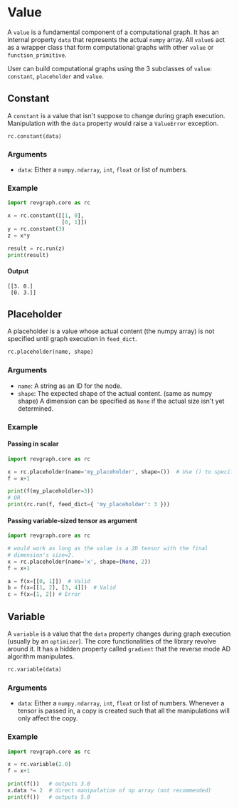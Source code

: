 # Value

A `value` is a fundamental component of a computational graph. It has an 
internal property `data` that represents the actual `numpy` array. All 
`value`s act as a wrapper class that form computational graphs with other 
`value` or `function_primitive`.

User can build computational graphs using the 3 subclasses of `value`:
`constant`, `placeholder` and `value`.

## Constant

A `constant` is a value that isn't suppose to change during graph execution.
Manipulation with the `data` property would raise a `ValueError` exception.

```
rc.constant(data)
```

### Arguments

+ `data`: Either a `numpy.ndarray`, `int`, `float` or list of numbers.

### Example
 
```python
import revgraph.core as rc

x = rc.constant([[1, 0],
                 [0, 1]])
y = rc.constant(3)
z = x*y

result = rc.run(z)
print(result)
```

#### Output
```text
[[3. 0.]
 [0. 3.]]
```

## Placeholder

A placeholder is a value whose actual content (the numpy array) is not 
specified until graph execution in `feed_dict`.

```python
rc.placeholder(name, shape)
```

### Arguments

+ `name`: A string as an ID for the node.
+ `shape`: The expected shape of the actual content. (same as numpy shape)
           A dimension can be specified as `None` if the actual size isn't
           yet determined.

### Example

#### Passing in scalar

```python
import revgraph.core as rc

x = rc.placeholder(name='my_placeholder', shape=())  # Use () to specify scalar
f = x+1

print(f(my_placeholdler=3))
# OR
print(rc.run(f, feed_dict={ 'my_placeholder': 3 }))
```

#### Passing variable-sized tensor as argument

```python
import revgraph.core as rc

# would work as long as the value is a 2D tensor with the final 
# dimension's size=2.
x = rc.placeholder(name='x', shape=(None, 2))
f = x+1 

a = f(x=[[0, 1]])  # Valid
b = f(x=[[1, 2], [3, 4]])  # Valid
c = f(x=[1, 2]) # Error
```

## Variable

A `variable` is a value that the `data` property changes during graph execution
(usually by an `optimizer`). The core functionalities of the library revolve 
around it. It has a hidden property called `gradient` that the reverse mode AD
algorithm manipulates.

```python
rc.variable(data)
```

### Arguments

+ `data`: Either a `numpy.ndarray`, `int`, `float` or list of numbers. Whenever
   a tensor is passed in, a copy is created such that all the 
   manipulations will only affect the copy.

### Example

```python
import revgraph.core as rc

x = rc.variable(2.0)
f = x+1

print(f())   # outputs 3.0
x.data *= 2  # direct manipulation of np array (not recommended)
print(f())   # outputs 5.0
```
